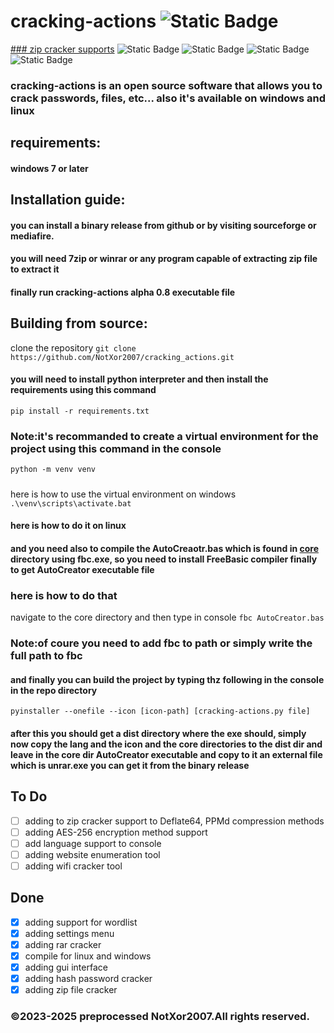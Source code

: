 # cracking-actions ![Static Badge](https://img.shields.io/badge/cracking--actions%20alpha%200.8-red)
<u>### zip cracker supports</u> ![Static Badge](https://img.shields.io/badge/Deflate-blue) ![Static Badge](https://img.shields.io/badge/Deflate64-blue) ![Static Badge](https://img.shields.io/badge/Bzip2-blue) ![Static Badge](https://img.shields.io/badge/LZMA-blue) 
### cracking-actions is an open source software that allows you to crack passwords, files, etc... also it's available on windows and linux
## requirements:
#### windows 7 or later
## Installation guide:
#### you can install a binary release from github or by visiting sourceforge or mediafire.
#### you will need 7zip or winrar or any program capable of extracting zip file to extract it
#### finally run cracking-actions alpha 0.8 executable file
## Building from source:
clone the repository
`git clone https://github.com/NotXor2007/cracking_actions.git`
#### you will need to install python interpreter and then install the requirements using this command
`pip install -r requirements.txt`
### Note:it's recommanded to create a virtual environment for the project using this command in the console
`python -m venv venv`
#####
here is how to use the virtual environment on windows
`.\venv\scripts\activate.bat`
#### here is how to do it on linux
#### and you need also to compile the AutoCreaotr.bas which is found in <u>core</u> directory using fbc.exe, so you need to install FreeBasic compiler finally to get AutoCreator executable file
### here is how to do that
navigate to the core directory and then type in console
`fbc AutoCreator.bas`
### Note:of coure you need to add fbc to path or simply write the full path to fbc
#### and finally you can build the project by typing thz following in the console in the repo directory
`pyinstaller --onefile --icon [icon-path] [cracking-actions.py file]`
#### after this you should get a dist directory where the exe should, simply now copy the lang and the icon and the core directories to the dist dir and leave in the core dir AutoCreator executable and copy to it an external file which is unrar.exe you can get it from the binary release
## To Do
- [ ] adding to zip cracker support to Deflate64, PPMd compression methods
- [ ] adding AES-256 encryption method support
- [ ] add language support to console
- [ ] adding website enumeration tool
- [ ] adding wifi cracker tool

## Done
- [x] adding support for wordlist
- [x] adding settings menu
- [x] adding rar cracker
- [x] compile for linux and windows
- [x] adding gui interface
- [x] adding hash password cracker
- [x] adding zip file cracker
### ©2023-2025 preprocessed NotXor2007.All rights reserved.
